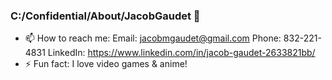 ### C:/Confidential/About/JacobGaudet 👋

- 📫 How to reach me: 
  Email: jacobmgaudet@gmail.com
  Phone: 832-221-4831
  LinkedIn: https://www.linkedin.com/in/jacob-gaudet-2633821bb/
- ⚡ Fun fact: I love video games & anime!
